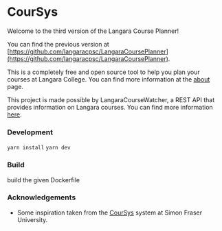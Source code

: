 # CourSys

Welcome to the third version of the Langara Course Planner!

You can find the previous version at [https://github.com/langaracpsc/LangaraCoursePlanner](https://github.com/langaracpsc/LangaraCoursePlanner).

This is a completely free and open source tool to help you plan your courses at Langara College. You can find more information at the [about](planner.langaracs.ca/about) page.

This project is made possible by LangaraCourseWatcher, a REST API that provides information on Langara courses. You can find more information [here](https://github.com/langaracpsc/LangaraCourseWatcher).

### Development
`yarn install`
`yarn dev`

### Build
build the given Dockerfile

### Acknowledgements
- Some inspiration taken from the [CourSys](https://coursys.sfu.ca/browse) system at Simon Fraser University.

